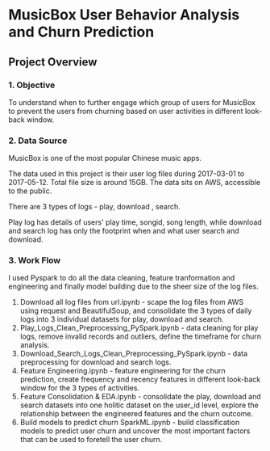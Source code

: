 # MusicBox User Behavior Analysis and Churn Prediction 

## Project Overview

### 1. Objective
To understand when to further engage which group of users for MusicBox to prevent the users from churning based on user activities in different look-back window.

### 2. Data Source
MusicBox is one of the most popular Chinese music apps. 

The data used in this project is their user log files during 2017-03-01 to 2017-05-12. Total file size is around 15GB.
The data sits on AWS, accessible to the public.

There are 3 types of logs -  play, download , search. 

Play log has details of users' play time, songid, song length, while download and search log has only the footprint when and what user search and download.


### 3. Work Flow
I used Pyspark to do all the data cleaning, feature tranformation and engineering and finally model building due to the sheer size of the log files.

1. Download all log files from url.ipynb - scape the log files from AWS using request and BeautifulSoup, and consolidate the 3 types of daily logs into 3 individual datasets for play, download and search.
2. Play_Logs_Clean_Preprocessing_PySpark.ipynb -  data cleaning for play logs, remove invalid records and outliers, define the timeframe for churn analysis. 
3. Download_Search_Logs_Clean_Preprocessing_PySpark.ipynb - data preprocessing for download and search logs.
4. Feature Engineering.ipynb - feature engineering for the churn prediction, create frequency and recency features in different look-back window for the 3 types of activities. 
5. Feature Consolidation & EDA.ipynb - consolidate the play, download and search datasets into one holitic dataset on the user_id level, explore the relationship between the engineered features and the churn outcome.
6. Build models to predict churn SparkML.ipynb - build classification models to predict user churn and uncover the most important factors that can be used to foretell the user churn.


